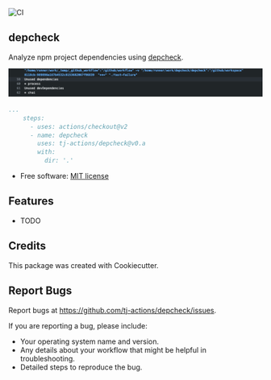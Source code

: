 ![CI](https://github.com/tj-actions/depcheck/workflows/CI/badge.svg)

depcheck
--------

Analyze npm project dependencies using [depcheck](https://github.com/depcheck/depcheck).

![sample](./sample.png)

```yaml
...
    steps:
      - uses: actions/checkout@v2
      - name: depcheck
        uses: tj-actions/depcheck@v0.a
        with:
          dir: '.'
```

* Free software: [MIT license](LICENSE)

Features
--------

* TODO


Credits
-------

This package was created with Cookiecutter.



Report Bugs
-----------

Report bugs at https://github.com/tj-actions/depcheck/issues.

If you are reporting a bug, please include:

* Your operating system name and version.
* Any details about your workflow that might be helpful in troubleshooting.
* Detailed steps to reproduce the bug.
